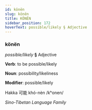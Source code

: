 ```yaml
---
id: könën
slug: könën
title: KÖNËN
sidebar_position: 172
hoverText: possible/likely § Adjective
---
```


### könën

*possible/likely* **§** Adjective

**Verb**: to be possible/likely

**Noun**: possibility/likeliness

**Modifier**: possible/likely

Hakka 可能 khó-nèn /kʰonen/

*Sino-Tibetan Language Family*